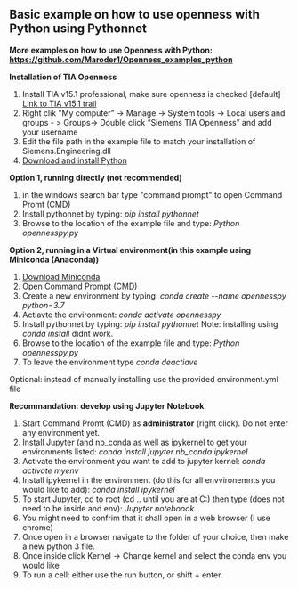 ## Basic example on how to use openness with Python using Pythonnet

**More examples on how to use Openness with Python: https://github.com/Maroder1/Openness_examples_python**


**Installation of TIA Openness**

 1. Install TIA v15.1 professional, make sure openness is checked [default]
	[Link to TIA v15.1 trail](https://support.industry.siemens.com/cs/ww/en/view/109761045)
 2. Right clik "My computer" -> Manage -> System tools -> Local users and groups - > Groups-> Double click “Siemens TIA Openness” and add your username
 3. Edit the file path in the example file to match your installation of Siemens.Engineering.dll
 4. [Download and install Python](www.python.org)


**Option 1, running directly (not recommended)**

 1. in the windows search bar type "command prompt" to open Command Promt (CMD)
 2. Install pythonnet by typing: *pip install pythonnet*
 3. Browse to the location of the example file and type: *Python opennesspy.py*


**Option 2, running in a Virtual environment(in this example using Miniconda (Anaconda))**

 1. [Download Miniconda](https://docs.conda.io/en/latest/miniconda.html)
 2. Open Command Prompt (CMD)
 3. Create a new environment by typing: *conda create --name opennesspy python=3.7*
 4. Actiavte the environment: *conda activate opennesspy*
 5. Install pythonnet by typing: *pip install pythonnet*  Note: installing using *conda install* didnt work.
 6. Browse to the location of the example file and type: *Python opennesspy.py*
 7. To leave the environment type *conda deactiave*
 
 Optional: instead of manually installing use the provided environment.yml file
 
 
**Recommandation: develop using Jupyter Notebook**

 1. Start Command Promt (CMD) as **administrator** (right click). Do not enter any environment yet.
 2. Install Jupyter (and nb_conda as well as ipykernel to get your environments listed: *conda install jupyter nb_conda ipykernel*
 3. Activate the environment you want to add to jupyter kernel:  *conda activate myenv*
 4. Install ipykernel in the environment (do this for all envvironemnts you would like to add):  *conda install ipykernel*
 5. To start Jupyter, cd to root (cd .. until you are at C:) then type (does not need to be inside and env): *Jupyter noteboook*
 6. You might need to confrim that it shall open in a web browser (I use chrome)
 7. Once open in a browser navigate to the folder of your choice, then make a new python 3 file.
 8. Once inside click Kernel ->  Change kernel and select the conda env you would like 
 9. To run a cell: either use the run button, or shift + enter.

 
